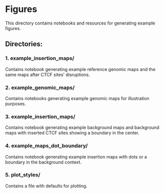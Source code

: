 # Figures

This directory contains notebooks and resources for generating example figures.

## Directories:

### 1. example_insertion_maps/
Contains notebook generating example reference genomic maps and the same maps after CTCF sites' disruptions.

### 2. example_genomic_maps/
Contains notebooks generating example genomic maps for illustration purposes.

### 3. example_insertion_maps/
Contains notebook generating example background maps and background maps with inserted CTCF sites showing a boundary in the center.

### 4. example_maps_dot_boundary/
Contains notebook generating example insertion maps with dots or a boundary in the background context.

### 5. plot_styles/
Contains a file with defaults for plotting.